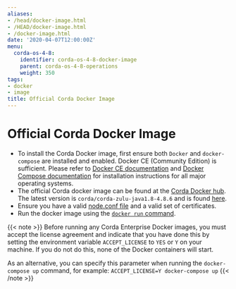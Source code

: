 ```yaml
---
aliases:
- /head/docker-image.html
- /HEAD/docker-image.html
- /docker-image.html
date: '2020-04-07T12:00:00Z'
menu:
  corda-os-4-8:
    identifier: corda-os-4-8-docker-image
    parent: corda-os-4-8-operations
    weight: 350
tags:
- docker
- image
title: Official Corda Docker Image
---
```



# Official Corda Docker Image

* To install the Corda Docker image, first ensure both `Docker` and `docker-compose` are installed and enabled. Docker CE (Community Edition) is sufficient. Please refer to [Docker CE documentation](https://www.docker.com/community-edition)
    and [Docker Compose documentation](https://docs.docker.com/compose/install/) for installation instructions for all major operating systems.
* The official Corda docker image can be found at the [Corda Docker hub](https://hub.docker.com/u/corda). The latest version is `corda/corda-zulu-java1.8-4.8.6` and is found [here](https://hub.docker.com/r/corda/corda-zulu-java1.8-4.8.6).
* Ensure you have a valid [node.conf file](../../../../../en/platform/corda/4.8/open-source/node-database-tables.md) and a valid set of certificates.
* Run the docker image using the [`docker run` command](https://docs.docker.com/engine/reference/commandline/run/).

{{< note >}}
Before running any Corda Enterprise Docker images, you must accept the license agreement and indicate that you have done this by setting the environment variable `ACCEPT_LICENSE` to `YES` or `Y` on your machine. If you do not do this, none of the Docker containers will start.

As an alternative, you can specify this parameter when running the `docker-compose up` command, for example:
`ACCEPT_LICENSE=Y docker-compose up`
{{< /note >}}
